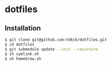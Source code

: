 # dotfiles

## Installation

```sh
$ git clone git@github.com:tdksk/dotfiles.git
$ cd dotfiles
$ git submodule update --init --recursive
$ sh symlink.sh
$ sh homebrew.sh
```
